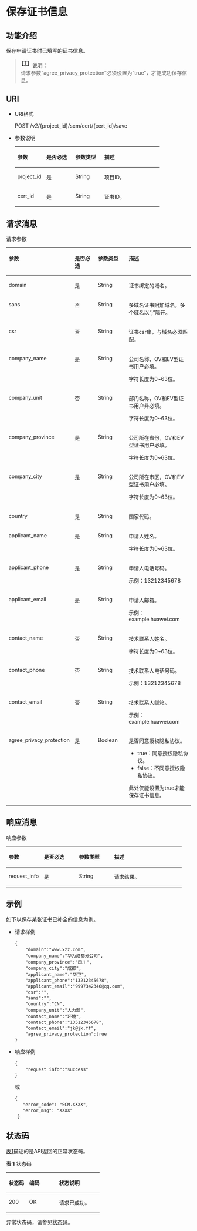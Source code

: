 # 保存证书信息<a name="ZH-CN_TOPIC_0182547668"></a>

## 功能介绍<a name="s1731a14fb0144c79bf0fa90c694f34f7"></a>

保存申请证书时已填写的证书信息。

>![](public_sys-resources/icon-note.gif) **说明：**   
>请求参数“agree\_privacy\_protection“必须设置为“true“，才能成功保存信息。  

## URI<a name="se70c3e5518a04f60b06032524dddfef4"></a>

-   URI格式

    POST /v2/\{project\_id\}/scm/cert/\{cert\_id\}/save

-   参数说明

    <a name="t982da1e0196d4ec1a28d1fbff2cc8191"></a>
    <table><thead align="left"><tr id="r6e963322c1e740d181726d2f0e91df5a"><th class="cellrowborder" valign="top" width="20%" id="mcps1.1.5.1.1"><p id="a3b5bbe5a7f644fd3a74cecbfb3f7ed60"><a name="a3b5bbe5a7f644fd3a74cecbfb3f7ed60"></a><a name="a3b5bbe5a7f644fd3a74cecbfb3f7ed60"></a>参数</p>
    </th>
    <th class="cellrowborder" valign="top" width="20%" id="mcps1.1.5.1.2"><p id="p1686621310401"><a name="p1686621310401"></a><a name="p1686621310401"></a>是否必选</p>
    </th>
    <th class="cellrowborder" valign="top" width="20%" id="mcps1.1.5.1.3"><p id="p67796720403"><a name="p67796720403"></a><a name="p67796720403"></a>参数类型</p>
    </th>
    <th class="cellrowborder" valign="top" width="40%" id="mcps1.1.5.1.4"><p id="a6bb6f1fe56a2454982832e8d56d354d8"><a name="a6bb6f1fe56a2454982832e8d56d354d8"></a><a name="a6bb6f1fe56a2454982832e8d56d354d8"></a>描述</p>
    </th>
    </tr>
    </thead>
    <tbody><tr id="r69bf37b65d3f446eab7b3f4d1b2fcec0"><td class="cellrowborder" valign="top" width="20%" headers="mcps1.1.5.1.1 "><p id="ae42d73592f58424ea93a11e52d2478dd"><a name="ae42d73592f58424ea93a11e52d2478dd"></a><a name="ae42d73592f58424ea93a11e52d2478dd"></a>project_id</p>
    </td>
    <td class="cellrowborder" valign="top" width="20%" headers="mcps1.1.5.1.2 "><p id="p5866161394010"><a name="p5866161394010"></a><a name="p5866161394010"></a>是</p>
    </td>
    <td class="cellrowborder" valign="top" width="20%" headers="mcps1.1.5.1.3 "><p id="p18779776403"><a name="p18779776403"></a><a name="p18779776403"></a>String</p>
    </td>
    <td class="cellrowborder" valign="top" width="40%" headers="mcps1.1.5.1.4 "><p id="a1314869d2dc147b38461e037d622f7b4"><a name="a1314869d2dc147b38461e037d622f7b4"></a><a name="a1314869d2dc147b38461e037d622f7b4"></a>项目ID。</p>
    </td>
    </tr>
    <tr id="row1095419814589"><td class="cellrowborder" valign="top" width="20%" headers="mcps1.1.5.1.1 "><p id="p295516813586"><a name="p295516813586"></a><a name="p295516813586"></a>cert_id</p>
    </td>
    <td class="cellrowborder" valign="top" width="20%" headers="mcps1.1.5.1.2 "><p id="p48661213104012"><a name="p48661213104012"></a><a name="p48661213104012"></a>是</p>
    </td>
    <td class="cellrowborder" valign="top" width="20%" headers="mcps1.1.5.1.3 "><p id="p9779147174019"><a name="p9779147174019"></a><a name="p9779147174019"></a>String</p>
    </td>
    <td class="cellrowborder" valign="top" width="40%" headers="mcps1.1.5.1.4 "><p id="p919015165586"><a name="p919015165586"></a><a name="p919015165586"></a>证书ID。</p>
    </td>
    </tr>
    </tbody>
    </table>


## 请求消息<a name="seb7b7901701247fab30a59b76f1c7f93"></a>

请求参数

<a name="table4640152910483"></a>
<table><thead align="left"><tr id="row664019298489"><th class="cellrowborder" valign="top" width="20%" id="mcps1.1.5.1.1"><p id="p15110163734811"><a name="p15110163734811"></a><a name="p15110163734811"></a>参数</p>
</th>
<th class="cellrowborder" valign="top" width="20%" id="mcps1.1.5.1.2"><p id="p16110103754810"><a name="p16110103754810"></a><a name="p16110103754810"></a>是否必选</p>
</th>
<th class="cellrowborder" valign="top" width="20%" id="mcps1.1.5.1.3"><p id="p101101837124819"><a name="p101101837124819"></a><a name="p101101837124819"></a>参数类型</p>
</th>
<th class="cellrowborder" valign="top" width="40%" id="mcps1.1.5.1.4"><p id="p1011011379485"><a name="p1011011379485"></a><a name="p1011011379485"></a>描述</p>
</th>
</tr>
</thead>
<tbody><tr id="row86403293482"><td class="cellrowborder" valign="top" width="20%" headers="mcps1.1.5.1.1 "><p id="p1977245124813"><a name="p1977245124813"></a><a name="p1977245124813"></a>domain</p>
</td>
<td class="cellrowborder" valign="top" width="20%" headers="mcps1.1.5.1.2 "><p id="p19523142316493"><a name="p19523142316493"></a><a name="p19523142316493"></a>是</p>
</td>
<td class="cellrowborder" valign="top" width="20%" headers="mcps1.1.5.1.3 "><p id="p1240919934912"><a name="p1240919934912"></a><a name="p1240919934912"></a>String</p>
</td>
<td class="cellrowborder" valign="top" width="40%" headers="mcps1.1.5.1.4 "><p id="p13484173764911"><a name="p13484173764911"></a><a name="p13484173764911"></a>证书绑定的域名。</p>
</td>
</tr>
<tr id="row1764014299482"><td class="cellrowborder" valign="top" width="20%" headers="mcps1.1.5.1.1 "><p id="p797724574819"><a name="p797724574819"></a><a name="p797724574819"></a>sans</p>
</td>
<td class="cellrowborder" valign="top" width="20%" headers="mcps1.1.5.1.2 "><p id="p452316231494"><a name="p452316231494"></a><a name="p452316231494"></a>否</p>
</td>
<td class="cellrowborder" valign="top" width="20%" headers="mcps1.1.5.1.3 "><p id="p19409179124915"><a name="p19409179124915"></a><a name="p19409179124915"></a>String</p>
</td>
<td class="cellrowborder" valign="top" width="40%" headers="mcps1.1.5.1.4 "><p id="p1848411373498"><a name="p1848411373498"></a><a name="p1848411373498"></a>多域名证书附加域名，多个域名以<span class="parmvalue" id="parmvalue15126184619395"><a name="parmvalue15126184619395"></a><a name="parmvalue15126184619395"></a>“;”</span>隔开。</p>
</td>
</tr>
<tr id="row2064052910481"><td class="cellrowborder" valign="top" width="20%" headers="mcps1.1.5.1.1 "><p id="p1497754554813"><a name="p1497754554813"></a><a name="p1497754554813"></a>csr</p>
</td>
<td class="cellrowborder" valign="top" width="20%" headers="mcps1.1.5.1.2 "><p id="p1952382319498"><a name="p1952382319498"></a><a name="p1952382319498"></a>否</p>
</td>
<td class="cellrowborder" valign="top" width="20%" headers="mcps1.1.5.1.3 "><p id="p18409209134918"><a name="p18409209134918"></a><a name="p18409209134918"></a>String</p>
</td>
<td class="cellrowborder" valign="top" width="40%" headers="mcps1.1.5.1.4 "><p id="p1948463754918"><a name="p1948463754918"></a><a name="p1948463754918"></a>证书csr串，与域名必须匹配。</p>
</td>
</tr>
<tr id="row76401829114815"><td class="cellrowborder" valign="top" width="20%" headers="mcps1.1.5.1.1 "><p id="p15977545134814"><a name="p15977545134814"></a><a name="p15977545134814"></a>company_name</p>
</td>
<td class="cellrowborder" valign="top" width="20%" headers="mcps1.1.5.1.2 "><p id="p7523223104913"><a name="p7523223104913"></a><a name="p7523223104913"></a>是</p>
</td>
<td class="cellrowborder" valign="top" width="20%" headers="mcps1.1.5.1.3 "><p id="p140959134920"><a name="p140959134920"></a><a name="p140959134920"></a>String</p>
</td>
<td class="cellrowborder" valign="top" width="40%" headers="mcps1.1.5.1.4 "><p id="p15485337134913"><a name="p15485337134913"></a><a name="p15485337134913"></a>公司名称，OV和EV型证书用户必填。</p>
<p id="p134857372497"><a name="p134857372497"></a><a name="p134857372497"></a>字符长度为0~63位。</p>
</td>
</tr>
<tr id="row164018295486"><td class="cellrowborder" valign="top" width="20%" headers="mcps1.1.5.1.1 "><p id="p20978174518487"><a name="p20978174518487"></a><a name="p20978174518487"></a>company_unit</p>
</td>
<td class="cellrowborder" valign="top" width="20%" headers="mcps1.1.5.1.2 "><p id="p5523182344914"><a name="p5523182344914"></a><a name="p5523182344914"></a>否</p>
</td>
<td class="cellrowborder" valign="top" width="20%" headers="mcps1.1.5.1.3 "><p id="p0409099496"><a name="p0409099496"></a><a name="p0409099496"></a>String</p>
</td>
<td class="cellrowborder" valign="top" width="40%" headers="mcps1.1.5.1.4 "><p id="p174851237154920"><a name="p174851237154920"></a><a name="p174851237154920"></a>部门名称，OV和EV型证书用户非必填。</p>
<p id="p74851637184915"><a name="p74851637184915"></a><a name="p74851637184915"></a>字符长度为0~63位。</p>
</td>
</tr>
<tr id="row17640122924817"><td class="cellrowborder" valign="top" width="20%" headers="mcps1.1.5.1.1 "><p id="p199781845104815"><a name="p199781845104815"></a><a name="p199781845104815"></a>company_province</p>
</td>
<td class="cellrowborder" valign="top" width="20%" headers="mcps1.1.5.1.2 "><p id="p35236237494"><a name="p35236237494"></a><a name="p35236237494"></a>是</p>
</td>
<td class="cellrowborder" valign="top" width="20%" headers="mcps1.1.5.1.3 "><p id="p14409096491"><a name="p14409096491"></a><a name="p14409096491"></a>String</p>
</td>
<td class="cellrowborder" valign="top" width="40%" headers="mcps1.1.5.1.4 "><p id="p15978333122119"><a name="p15978333122119"></a><a name="p15978333122119"></a>公司所在省份，OV和EV型证书用户必填。</p>
<p id="p648516371495"><a name="p648516371495"></a><a name="p648516371495"></a>字符长度为0~63位。</p>
</td>
</tr>
<tr id="row1764013292485"><td class="cellrowborder" valign="top" width="20%" headers="mcps1.1.5.1.1 "><p id="p1797844524819"><a name="p1797844524819"></a><a name="p1797844524819"></a>company_city</p>
</td>
<td class="cellrowborder" valign="top" width="20%" headers="mcps1.1.5.1.2 "><p id="p1152313233497"><a name="p1152313233497"></a><a name="p1152313233497"></a>是</p>
</td>
<td class="cellrowborder" valign="top" width="20%" headers="mcps1.1.5.1.3 "><p id="p104092913496"><a name="p104092913496"></a><a name="p104092913496"></a>String</p>
</td>
<td class="cellrowborder" valign="top" width="40%" headers="mcps1.1.5.1.4 "><p id="p19370539182115"><a name="p19370539182115"></a><a name="p19370539182115"></a>公司所在市区，OV和EV型证书用户必填。</p>
<p id="p348593744917"><a name="p348593744917"></a><a name="p348593744917"></a>字符长度为0~63位。</p>
</td>
</tr>
<tr id="row1464016297482"><td class="cellrowborder" valign="top" width="20%" headers="mcps1.1.5.1.1 "><p id="p7978124574813"><a name="p7978124574813"></a><a name="p7978124574813"></a>country</p>
</td>
<td class="cellrowborder" valign="top" width="20%" headers="mcps1.1.5.1.2 "><p id="p135231723114917"><a name="p135231723114917"></a><a name="p135231723114917"></a>是</p>
</td>
<td class="cellrowborder" valign="top" width="20%" headers="mcps1.1.5.1.3 "><p id="p124109914494"><a name="p124109914494"></a><a name="p124109914494"></a>String</p>
</td>
<td class="cellrowborder" valign="top" width="40%" headers="mcps1.1.5.1.4 "><p id="p16485143711491"><a name="p16485143711491"></a><a name="p16485143711491"></a>国家代码。</p>
</td>
</tr>
<tr id="row16640152914483"><td class="cellrowborder" valign="top" width="20%" headers="mcps1.1.5.1.1 "><p id="p1697874524816"><a name="p1697874524816"></a><a name="p1697874524816"></a>applicant_name</p>
</td>
<td class="cellrowborder" valign="top" width="20%" headers="mcps1.1.5.1.2 "><p id="p6523162311492"><a name="p6523162311492"></a><a name="p6523162311492"></a>是</p>
</td>
<td class="cellrowborder" valign="top" width="20%" headers="mcps1.1.5.1.3 "><p id="p144104919491"><a name="p144104919491"></a><a name="p144104919491"></a>String</p>
</td>
<td class="cellrowborder" valign="top" width="40%" headers="mcps1.1.5.1.4 "><p id="p74851379492"><a name="p74851379492"></a><a name="p74851379492"></a>申请人姓名。</p>
<p id="p848563754918"><a name="p848563754918"></a><a name="p848563754918"></a>字符长度为0~63位。</p>
</td>
</tr>
<tr id="row2064062911484"><td class="cellrowborder" valign="top" width="20%" headers="mcps1.1.5.1.1 "><p id="p15978124574810"><a name="p15978124574810"></a><a name="p15978124574810"></a>applicant_phone</p>
</td>
<td class="cellrowborder" valign="top" width="20%" headers="mcps1.1.5.1.2 "><p id="p5523192316495"><a name="p5523192316495"></a><a name="p5523192316495"></a>是</p>
</td>
<td class="cellrowborder" valign="top" width="20%" headers="mcps1.1.5.1.3 "><p id="p34101391497"><a name="p34101391497"></a><a name="p34101391497"></a>String</p>
</td>
<td class="cellrowborder" valign="top" width="40%" headers="mcps1.1.5.1.4 "><p id="p1848553734913"><a name="p1848553734913"></a><a name="p1848553734913"></a>申请人电话号码。</p>
<p id="p048519373493"><a name="p048519373493"></a><a name="p048519373493"></a>示例：13212345678</p>
</td>
</tr>
<tr id="row464013291485"><td class="cellrowborder" valign="top" width="20%" headers="mcps1.1.5.1.1 "><p id="p11978174513485"><a name="p11978174513485"></a><a name="p11978174513485"></a>applicant_email</p>
</td>
<td class="cellrowborder" valign="top" width="20%" headers="mcps1.1.5.1.2 "><p id="p75231723184910"><a name="p75231723184910"></a><a name="p75231723184910"></a>是</p>
</td>
<td class="cellrowborder" valign="top" width="20%" headers="mcps1.1.5.1.3 "><p id="p94101891492"><a name="p94101891492"></a><a name="p94101891492"></a>String</p>
</td>
<td class="cellrowborder" valign="top" width="40%" headers="mcps1.1.5.1.4 "><p id="p15485153713499"><a name="p15485153713499"></a><a name="p15485153713499"></a>申请人邮箱。</p>
<p id="p187864915403"><a name="p187864915403"></a><a name="p187864915403"></a>示例：example.huawei.com</p>
</td>
</tr>
<tr id="row1864172944815"><td class="cellrowborder" valign="top" width="20%" headers="mcps1.1.5.1.1 "><p id="p10978845164816"><a name="p10978845164816"></a><a name="p10978845164816"></a>contact_name</p>
</td>
<td class="cellrowborder" valign="top" width="20%" headers="mcps1.1.5.1.2 "><p id="p15231023134917"><a name="p15231023134917"></a><a name="p15231023134917"></a>否</p>
</td>
<td class="cellrowborder" valign="top" width="20%" headers="mcps1.1.5.1.3 "><p id="p194106914911"><a name="p194106914911"></a><a name="p194106914911"></a>String</p>
</td>
<td class="cellrowborder" valign="top" width="40%" headers="mcps1.1.5.1.4 "><p id="p1848593734919"><a name="p1848593734919"></a><a name="p1848593734919"></a>技术联系人姓名。</p>
<p id="p448553724916"><a name="p448553724916"></a><a name="p448553724916"></a>字符长度为0~63位。</p>
</td>
</tr>
<tr id="row156411829174814"><td class="cellrowborder" valign="top" width="20%" headers="mcps1.1.5.1.1 "><p id="p697824514818"><a name="p697824514818"></a><a name="p697824514818"></a>contact_phone</p>
</td>
<td class="cellrowborder" valign="top" width="20%" headers="mcps1.1.5.1.2 "><p id="p052314232499"><a name="p052314232499"></a><a name="p052314232499"></a>否</p>
</td>
<td class="cellrowborder" valign="top" width="20%" headers="mcps1.1.5.1.3 "><p id="p541018924917"><a name="p541018924917"></a><a name="p541018924917"></a>String</p>
</td>
<td class="cellrowborder" valign="top" width="40%" headers="mcps1.1.5.1.4 "><p id="p84851337124911"><a name="p84851337124911"></a><a name="p84851337124911"></a>技术联系人电话号码。</p>
<p id="p16485183712498"><a name="p16485183712498"></a><a name="p16485183712498"></a>示例：13212345678</p>
</td>
</tr>
<tr id="row064112918480"><td class="cellrowborder" valign="top" width="20%" headers="mcps1.1.5.1.1 "><p id="p397819454483"><a name="p397819454483"></a><a name="p397819454483"></a>contact_email</p>
</td>
<td class="cellrowborder" valign="top" width="20%" headers="mcps1.1.5.1.2 "><p id="p352362318494"><a name="p352362318494"></a><a name="p352362318494"></a>否</p>
</td>
<td class="cellrowborder" valign="top" width="20%" headers="mcps1.1.5.1.3 "><p id="p9410139154915"><a name="p9410139154915"></a><a name="p9410139154915"></a>String</p>
</td>
<td class="cellrowborder" valign="top" width="40%" headers="mcps1.1.5.1.4 "><p id="p24851737104911"><a name="p24851737104911"></a><a name="p24851737104911"></a>技术联系人邮箱。</p>
<p id="p14672111817418"><a name="p14672111817418"></a><a name="p14672111817418"></a>示例：example.huawei.com</p>
</td>
</tr>
<tr id="row1764113298481"><td class="cellrowborder" valign="top" width="20%" headers="mcps1.1.5.1.1 "><p id="p15978545204819"><a name="p15978545204819"></a><a name="p15978545204819"></a>agree_privacy_protection</p>
</td>
<td class="cellrowborder" valign="top" width="20%" headers="mcps1.1.5.1.2 "><p id="p175231232490"><a name="p175231232490"></a><a name="p175231232490"></a>是</p>
</td>
<td class="cellrowborder" valign="top" width="20%" headers="mcps1.1.5.1.3 "><p id="p19410139114918"><a name="p19410139114918"></a><a name="p19410139114918"></a>Boolean</p>
</td>
<td class="cellrowborder" valign="top" width="40%" headers="mcps1.1.5.1.4 "><p id="p1248583714915"><a name="p1248583714915"></a><a name="p1248583714915"></a>是否同意授权隐私协议。</p>
<a name="ul6345181111385"></a><a name="ul6345181111385"></a><ul id="ul6345181111385"><li>true：同意授权隐私协议。</li><li>false：不同意授权隐私协议。</li></ul>
<p id="p192633464214"><a name="p192633464214"></a><a name="p192633464214"></a>此处仅能设置为true才能保存证书信息。</p>
</td>
</tr>
</tbody>
</table>

## 响应消息<a name="sfadd53a5f4714e8f87811818d62d0296"></a>

响应参数

<a name="t98d238e10953421e84a073707024c329"></a>
<table><thead align="left"><tr id="row842320371212"><th class="cellrowborder" valign="top" width="20%" id="mcps1.1.5.1.1"><p id="p2042319314123"><a name="p2042319314123"></a><a name="p2042319314123"></a>参数</p>
</th>
<th class="cellrowborder" valign="top" width="20%" id="mcps1.1.5.1.2"><p id="p44231391216"><a name="p44231391216"></a><a name="p44231391216"></a>是否必选</p>
</th>
<th class="cellrowborder" valign="top" width="20%" id="mcps1.1.5.1.3"><p id="p98095224112"><a name="p98095224112"></a><a name="p98095224112"></a>参数类型</p>
</th>
<th class="cellrowborder" valign="top" width="40%" id="mcps1.1.5.1.4"><p id="p3423123131211"><a name="p3423123131211"></a><a name="p3423123131211"></a>描述</p>
</th>
</tr>
</thead>
<tbody><tr id="row9423631125"><td class="cellrowborder" valign="top" width="20%" headers="mcps1.1.5.1.1 "><p id="p1468731614501"><a name="p1468731614501"></a><a name="p1468731614501"></a>request_info</p>
</td>
<td class="cellrowborder" valign="top" width="20%" headers="mcps1.1.5.1.2 "><p id="p164231238124"><a name="p164231238124"></a><a name="p164231238124"></a>是</p>
</td>
<td class="cellrowborder" valign="top" width="20%" headers="mcps1.1.5.1.3 "><p id="p48091022411"><a name="p48091022411"></a><a name="p48091022411"></a>String</p>
</td>
<td class="cellrowborder" valign="top" width="40%" headers="mcps1.1.5.1.4 "><p id="p34238381219"><a name="p34238381219"></a><a name="p34238381219"></a>请求结果。</p>
</td>
</tr>
</tbody>
</table>

## 示例<a name="section110811433011"></a>

如下以保存某张证书已补全的信息为例。

-   请求样例

    ```
    {
        "domain":"www.xzz.com",
        "company_name":"华为成都分公司",
        "company_province":"四川",
        "company_city":"成都",
        "applicant_name":"华卫",
        "applicant_phone":"13212345678",
        "applicant_email":"9997342346@qq.com",
        "csr":"",
        "sans":"",
        "country":"CN",
        "company_unit":"人力部",
        "contact_name":"环境",
        "contact_phone":"13512345678",
        "contact_email":"jk@jk.ff",
        "agree_privacy_protection":true
    }
    ```

-   响应样例

    ```
    { 
        "request info":"success"
    }
    ```

    或

    ```
    { 
       "error_code": "SCM.XXXX",  
       "error_msg": "XXXX"   
     }
    ```


## 状态码<a name="section3454223421"></a>

[表1](#zh-cn_topic_0182547690_zh-cn_topic_0079615001_table20596071)描述的是API返回的正常状态码。

**表 1**  状态码

<a name="zh-cn_topic_0182547690_zh-cn_topic_0079615001_table20596071"></a>
<table><thead align="left"><tr id="zh-cn_topic_0182547690_zh-cn_topic_0079615001_row9746163"><th class="cellrowborder" valign="top" width="22%" id="mcps1.2.4.1.1"><p id="zh-cn_topic_0182547690_p57545694203043"><a name="zh-cn_topic_0182547690_p57545694203043"></a><a name="zh-cn_topic_0182547690_p57545694203043"></a>状态码</p>
</th>
<th class="cellrowborder" valign="top" width="32%" id="mcps1.2.4.1.2"><p id="zh-cn_topic_0182547690_p4531342288"><a name="zh-cn_topic_0182547690_p4531342288"></a><a name="zh-cn_topic_0182547690_p4531342288"></a>编码</p>
</th>
<th class="cellrowborder" valign="top" width="46%" id="mcps1.2.4.1.3"><p id="zh-cn_topic_0182547690_p30689603203043"><a name="zh-cn_topic_0182547690_p30689603203043"></a><a name="zh-cn_topic_0182547690_p30689603203043"></a>状态说明</p>
</th>
</tr>
</thead>
<tbody><tr id="zh-cn_topic_0182547690_zh-cn_topic_0079615001_row48621261"><td class="cellrowborder" valign="top" width="22%" headers="mcps1.2.4.1.1 "><p id="zh-cn_topic_0182547690_zh-cn_topic_0079615001_p46008046"><a name="zh-cn_topic_0182547690_zh-cn_topic_0079615001_p46008046"></a><a name="zh-cn_topic_0182547690_zh-cn_topic_0079615001_p46008046"></a>200</p>
</td>
<td class="cellrowborder" valign="top" width="32%" headers="mcps1.2.4.1.2 "><p id="zh-cn_topic_0182547690_p7538425819"><a name="zh-cn_topic_0182547690_p7538425819"></a><a name="zh-cn_topic_0182547690_p7538425819"></a>OK</p>
</td>
<td class="cellrowborder" valign="top" width="46%" headers="mcps1.2.4.1.3 "><p id="zh-cn_topic_0182547690_zh-cn_topic_0079615001_p35664277"><a name="zh-cn_topic_0182547690_zh-cn_topic_0079615001_p35664277"></a><a name="zh-cn_topic_0182547690_zh-cn_topic_0079615001_p35664277"></a>请求已成功。</p>
</td>
</tr>
</tbody>
</table>

异常状态码，请参见[状态码](状态码.md)。

